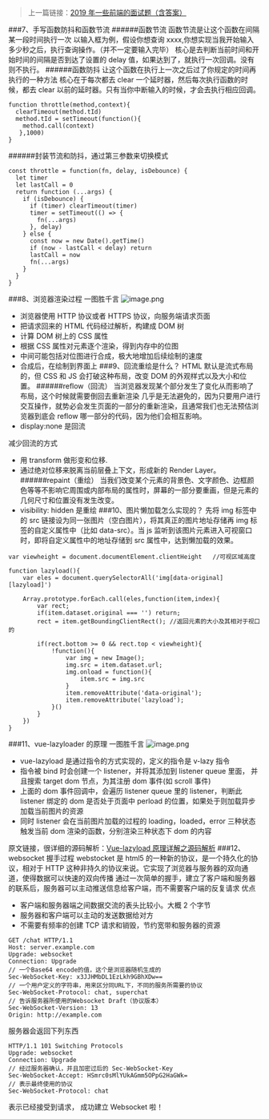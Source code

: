 > 上一篇链接：[2019 年一些前端的面试题（含答案）](https://www.jianshu.com/p/b034663019a9)

###7、手写函数防抖和函数节流 ######函数节流
函数节流是让这个函数在间隔某一段时间执行一次
以输入框为例，假设你想查询 xxxx,你想实现当我开始输入多少秒之后，执行查询操作。（并不一定要输入完毕）
核心是去判断当前时间和开始时间的间隔是否到达了设置的 delay 值，如果达到了，就执行一次回调。没有则不执行。 ######函数防抖
让这个函数在执行上一次之后过了你规定的时间再执行的一种方法
核心在于每次都去 clear 一个延时器，然后每次执行函数的时候，都去 clear 以前的延时器。只有当你中断输入的时候，才会去执行相应回调。

```
function throttle(method,context){
  clearTimeout(method.tId)
  method.tId = setTimeout(function(){
    method.call(context)
   },1000)
}
```

######封装节流和防抖，通过第三参数来切换模式

```
const throttle = function(fn, delay, isDebounce) {
  let timer
  let lastCall = 0
  return function (...args) {
    if (isDebounce) {
      if (timer) clearTimeout(timer)
      timer = setTimeout(() => {
        fn(...args)
      }, delay)
    } else {
      const now = new Date().getTime()
      if (now - lastCall < delay) return
      lastCall = now
      fn(...args)
    }
  }
}
```

###8、浏览器渲染过程
一图胜千言
![image.png](https://upload-images.jianshu.io/upload_images/12877063-ae2c0ce00ca42715.png?imageMogr2/auto-orient/strip%7CimageView2/2/w/1240)

- 浏览器使用 HTTP 协议或者 HTTPS 协议，向服务端请求页面
- 把请求回来的 HTML 代码经过解析，构建成 DOM 树
- 计算 DOM 树上的 CSS 属性
- 根据 CSS 属性对元素逐个渲染，得到内存中的位图
- 中间可能包括对位图进行合成，极大地增加后续绘制的速度
- 合成后，在绘制到界面上
  ###9、回流重绘是什么？
  HTML 默认是流式布局的，但 CSS 和 JS 会打破这种布局，改变 DOM 的外观样式以及大小和位置。
  ######reflow（回流）
  当浏览器发现某个部分发生了变化从而影响了布局，这个时候就需要倒回去重新渲染
  几乎是无法避免的，因为只要用户进行交互操作，就势必会发生页面的一部分的重新渲染，且通常我们也无法预估浏览器到底会 reflow 哪一部分的代码，因为他们会相互影响。
- display:none 是回流

减少回流的方式

- 用 transform 做形变和位移.
- 通过绝对位移来脱离当前层叠上下文，形成新的 Render Layer。
  ######repaint（重绘）
  当我们改变某个元素的背景色、文字颜色、边框颜色等等不影响它周围或内部布局的属性时，屏幕的一部分要重画，但是元素的几何尺寸和位置没有发生改变。
- visibility: hidden 是重绘
  ###10、图片懒加载怎么实现的？
  先将 img 标签中的 src 链接设为同一张图片（空白图片），将其真正的图片地址存储再 img 标签的自定义属性中（比如 data-src）。当 js 监听到该图片元素进入可视窗口时，即将自定义属性中的地址存储到 src 属性中，达到懒加载的效果。

```
var viewheight = document.documentElement.clientHeight   //可视区域高度

function lazyload(){
    var eles = document.querySelectorAll('img[data-original][lazyload]')

    Array.prototype.forEach.call(eles,function(item,index){
        var rect;
        if(item.dataset.original === '') return;
        rect = item.getBoundingClientRect(); //返回元素的大小及其相对于视口的

        if(rect.bottom >= 0 && rect.top < viewheight){
            !function(){
                var img = new Image();
                img.src = item.dataset.url;
                img.onload = function(){
                    item.src = img.src
                }
                item.removeAttribute('data-original');
                item.removeAttribute('lazyload');
            }()
        }
    })
}
```

###11、vue-lazyloader 的原理
一图胜千言
![image.png](https://upload-images.jianshu.io/upload_images/12877063-fc05da56171b937a.png?imageMogr2/auto-orient/strip%7CimageView2/2/w/1240)

- vue-lazyload 是通过指令的方式实现的，定义的指令是 v-lazy 指令
- 指令被 bind 时会创建一个 listener，并将其添加到 listener queue 里面， 并且搜索 target dom 节点，为其注册 dom 事件(如 scroll 事件)
- 上面的 dom 事件回调中，会遍历 listener queue 里的 listener，判断此 listener 绑定的 dom 是否处于页面中 perload 的位置，如果处于则加载异步加载当前图片的资源
- 同时 listener 会在当前图片加载的过程的 loading，loaded，error 三种状态触发当前 dom 渲染的函数，分别渲染三种状态下 dom 的内容

原文链接，很详细的源码解析：[Vue-lazyload 原理详解之源码解析](https://blog.csdn.net/u010014658/article/details/73477232)
###12、websocket 握手过程
webstocket 是 html5 的一种新的协议，是一个持久化的协议，相对于 HTTP 这种非持久的协议来说。它实现了浏览器与服务器的双向通道，使得数据可以快速的双向传播
通过一次简单的握手，建立了客户端和服务器的联系后，服务器可以主动推送信息给客户端，而不需要客户端的反复请求
优点

- 客户端和服务器端之间数据交流的表头比较小。大概 2 个字节
- 服务器和客户端可以主动的发送数据给对方
- 不需要有频率的创建 TCP 请求和销毁，节约宽带和服务器的资源

```
GET /chat HTTP/1.1
Host: server.example.com
Upgrade: websocket
Connection: Upgrade
// 一个Base64 encode的值，这个是浏览器随机生成的
Sec-WebSocket-Key: x3JJHMbDL1EzLkh9GBhXDw==
// 一个用户定义的字符串，用来区分同URL下，不同的服务所需要的协议
Sec-WebSocket-Protocol: chat, superchat
// 告诉服务器所使用的Websocket Draft（协议版本）
Sec-WebSocket-Version: 13
Origin: http://example.com
```

服务器会返回下列东西

```
HTTP/1.1 101 Switching Protocols
Upgrade: websocket
Connection: Upgrade
// 经过服务器确认，并且加密过后的 Sec-WebSocket-Key
Sec-WebSocket-Accept: HSmrc0sMlYUkAGmm5OPpG2HaGWk=
// 表示最终使用的协议
Sec-WebSocket-Protocol: chat
```

表示已经接受到请求， 成功建立 Websocket 啦！
